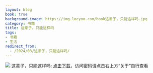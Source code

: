 ```yaml
---
layout: blog
book: true
background-image: https://img.locyoo.com/book这辈子，只能这样吗.jpg
category: 书籍
title: 这辈子，只能这样吗
tags:
- 书籍
- 生活
redirect_from:
  - /2024/03/这辈子，只能这样吗/
---
```

![](https://img.locyoo.com/book这辈子，只能这样吗.jpg)
这辈子，只能这样吗: <a name = "ref1" href="https://url18.ctfile.com/f/50983618-1268598715-12b1f2?p=3619">点击下载</a>，访问密码请点击右上方“关于”自行查看